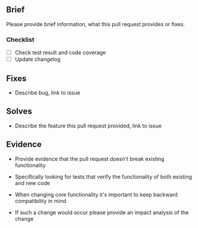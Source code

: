 ## Brief

Please provide brief information, what this pull request provides or fixes.

<!-- You can remove this section if the PR is purely enhancement -->

### Checklist

- [ ] Check test result and code coverage
- [ ] Update changelog

## Fixes

+ Describe bug, link to issue

<!-- You can remove this section if the PR is a bugfix -->

## Solves

+ Describe the feature this pull request provided, link to issue

<!-- You can skip the evidence part if the PR doesn't modify existing code -->

## Evidence

+ Provide evidence that the pull request doesn't break existing functionality

+ Specifically looking for tests that verify the functionality of both existing and new code

+ When changing core functionality it's important to keep backward compatibility in mind

+ If such a change would occur please provide an impact analysis of the change
